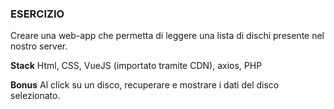 ### ESERCIZIO

Creare una web-app che permetta di leggere una lista di dischi presente nel nostro server.

**Stack**
Html, CSS, VueJS (importato tramite CDN), axios, PHP

**Bonus**
Al click su un disco, recuperare e mostrare i dati del disco selezionato.